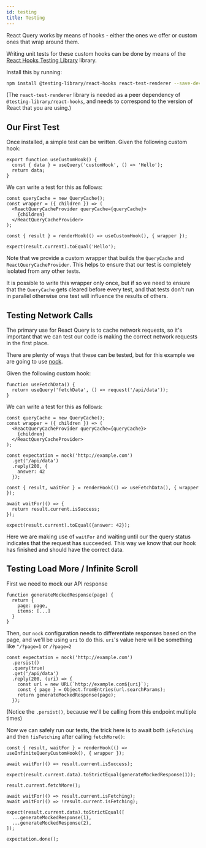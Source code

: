 ```yaml
---
id: testing
title: Testing
---
```


React Query works by means of hooks - either the ones we offer or custom ones that wrap around them.

Writing unit tests for these custom hooks can be done by means of the [React Hooks Testing Library](https://react-hooks-testing-library.com/) library.

Install this by running:

```sh
npm install @testing-library/react-hooks react-test-renderer --save-dev
```

(The `react-test-renderer` library is needed as a peer dependency of `@testing-library/react-hooks`, and needs to correspond to the version of React that you are using.)

## Our First Test

Once installed, a simple test can be written. Given the following custom hook:

```
export function useCustomHook() {
  const { data } = useQuery('customHook', () => 'Hello');
  return data;
}
```

We can write a test for this as follows:

```
const queryCache = new QueryCache();
const wrapper = ({ children }) => (
  <ReactQueryCacheProvider queryCache={queryCache}>
    {children}
  </ReactQueryCacheProvider>
);

const { result } = renderHook(() => useCustomHook(), { wrapper });

expect(result.current).toEqual('Hello');
```

Note that we provide a custom wrapper that builds the `QueryCache` and `ReactQueryCacheProvider`. This helps to ensure that our test is completely isolated from any other tests.

It is possible to write this wrapper only once, but if so we need to ensure that the `QueryCache` gets cleared before every test, and that tests don't run in parallel otherwise one test will influence the results of others.

## Testing Network Calls

The primary use for React Query is to cache network requests, so it's important that we can test our code is making the correct network requests in the first place.

There are plenty of ways that these can be tested, but for this example we are going to use [nock](https://www.npmjs.com/package/nock).

Given the following custom hook:

```
function useFetchData() {
  return useQuery('fetchData', () => request('/api/data'));
}
```

We can write a test for this as follows:

```
const queryCache = new QueryCache();
const wrapper = ({ children }) => (
  <ReactQueryCacheProvider queryCache={queryCache}>
    {children}
  </ReactQueryCacheProvider>
);

const expectation = nock('http://example.com')
  .get('/api/data')
  .reply(200, {
    answer: 42
  });

const { result, waitFor } = renderHook(() => useFetchData(), { wrapper });

await waitFor(() => {
  return result.current.isSuccess;
});

expect(result.current).toEqual({answer: 42});
```

Here we are making use of `waitFor` and waiting until our the query status indicates that the request has succeeded. This way we know that our hook has finished and should have the correct data.

## Testing Load More / Infinite Scroll

First we need to mock our API response

```
function generateMockedResponse(page) {
  return {
    page: page,
    items: [...]
  }
}
```

Then, our `nock` configuration needs to differentiate responses based on the page, and we'll be using `uri` to do this.
`uri`'s value here will be something like `"/?page=1` or `/?page=2`

```
const expectation = nock('http://example.com')
  .persist()
  .query(true)
  .get('/api/data')
  .reply(200, (uri) => {
    const url = new URL(`http://example.com${uri}`);
    const { page } = Object.fromEntries(url.searchParams);
    return generateMockedResponse(page);
  });
```

(Notice the `.persist()`, because we'll be calling from this endpoint multiple times)

Now we can safely run our tests, the trick here is to await both `isFetching` and then `!isFetching` after calling `fetchMore()`:

```
const { result, waitFor } = renderHook(() => useInfiniteQueryCustomHook(), { wrapper });

await waitFor(() => result.current.isSuccess);

expect(result.current.data).toStrictEqual(generateMockedResponse(1));

result.current.fetchMore();

await waitFor(() => result.current.isFetching);
await waitFor(() => !result.current.isFetching);

expect(result.current.data).toStrictEqual([
  ...generateMockedResponse(1),
  ...generateMockedResponse(2),
]);

expectation.done();
```
